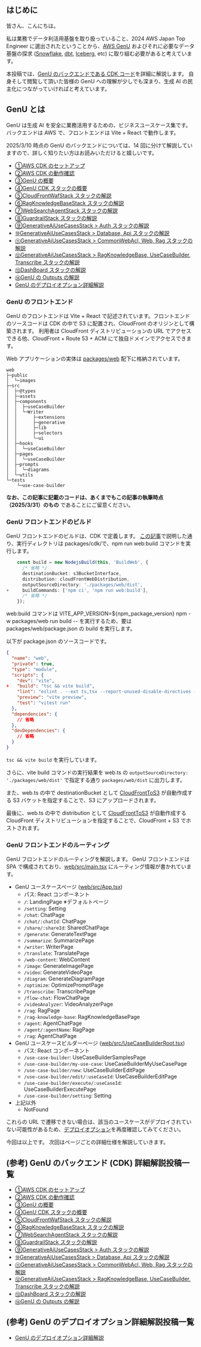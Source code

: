 ## はじめに

皆さん、こんにちは。

私は業務でデータ利活用基盤を取り扱っていること、2024 AWS Japan Top Engineer に選出されたということから、[AWS GenU](https://aws-samples.github.io/generative-ai-use-cases-jp/) およびそれに必要なデータ基盤の探求 ([Snowflake](https://www.snowflake.com/ja/), [dbt](https://www.getdbt.com/), [Iceberg](https://iceberg.apache.org/), etc) に取り組む必要があると考えています。

本投稿では、[GenU のバックエンドである CDK コード](https://github.com/aws-samples/generative-ai-use-cases-jp/tree/main/packages/cdk)を詳細に解説します。
自身そして閲覧して頂いた皆様の GenU への理解が少しでも深まり、生成 AI の民主化につながっていければと考えています。

## GenU とは

GenU は生成 AI を安全に業務活用するための、ビジネスユースケース集です。
バックエンドは AWS で、フロントエンドは Vite + React で動作します。

2025/3/10 時点の GenU のバックエンドについては、14 回に分けて解説していますので、詳しく知りたい方はお読みいただけると嬉しいです。

- [①AWS CDK のセットアップ](https://qiita.com/siruko/items/fd25fdcf89615cb85262)
- [②AWS CDK の動作確認](https://qiita.com/siruko/items/73169f986b4173e3d3a5)
- [③GenU の概要](https://qiita.com/siruko/items/625801b9e1847b305c1e)
- [④GenU CDK スタックの概要](https://qiita.com/siruko/items/8570ed43f7162ea4b907)
- [⑤CloudFrontWafStack スタックの解説](https://qiita.com/siruko/items/30439576ee7c63165d21)
- [⑥RagKnowledgeBaseStack スタックの解説](https://qiita.com/siruko/items/1223c9d22e73168a8809)
- [⑦WebSearchAgentStack スタックの解説](https://qiita.com/siruko/items/aef0a9599df60d47eb1e)
- [⑧GuardrailStack スタックの解説](https://qiita.com/siruko/items/d16e9fe27df4673d7554)
- [⑨GenerativeAiUseCasesStack > Auth スタックの解説](https://qiita.com/siruko/items/0c14040a1af132f42382)
- [⑩GenerativeAiUseCasesStack > Database, Api スタックの解説](https://qiita.com/siruko/items/5f249f11847f3829c18a)
- [⑪GenerativeAiUseCasesStack > CommonWebAcl, Web, Rag スタックの解説](https://qiita.com/siruko/items/1063daa2efe0b374a3fc)
- [⑫GenerativeAiUseCasesStack > RagKnowledgeBase, UseCaseBuilder, Transcribe スタックの解説](https://qiita.com/siruko/items/73d6006004caf8648594)
- [⑬DashBoard スタックの解説](https://qiita.com/siruko/items/73a75c7d0146d12ecbc3)
- [⑭GenU の Outputs の解説](https://qiita.com/siruko/items/afc14128a5b1a15ab69c)
- [GenU のデプロイオプション詳細解説](https://qiita.com/siruko/items/49c43862007603f3f70c)

### GenU のフロントエンド

GenU のフロントエンドは Vite + React で記述されています。フロントエンドのソースコードは CDK の中で S3 に配置され、CloudFront のオリジンとして構築されます。
利用者は CloudFront ディストリビューションの URL でアクセスできる他、CloudFront + Route 53 + ACM にて独自ドメインでアクセスできます。

Web アプリケーションの実体は [packages/web](https://github.com/aws-samples/generative-ai-use-cases-jp/tree/56583580fbc767c70ca451a09cc98ce7c299b998/packages/web) 配下に格納されています。

```
web
├─public
│  └─images
├─src
│  ├─@types
│  ├─assets
│  ├─components
│  │  ├─useCaseBuilder
│  │  └─Writer
│  │      ├─extensions
│  │      ├─generative
│  │      ├─lib
│  │      ├─selectors
│  │      └─ui
│  ├─hooks
│  │  └─useCaseBuilder
│  ├─pages
│  │  └─useCaseBuilder
│  ├─prompts
│  │  └─diagrams
│  └─utils
└─tests
    └─use-case-builder
```

**なお、この記事に記載のコードは、あくまでもこの記事の執筆時点（2025/3/31）のもの** であることにご留意ください。

### GenU フロントエンドのビルド

GenU フロントエンドのビルドは、CDK で定義します。
[この記事](https://qiita.com/siruko/items/1063daa2efe0b374a3fc#generativeaiusecasesstack--web-%E3%83%AA%E3%82%BD%E3%83%BC%E3%82%B9)で説明した通り、実行ディレクトリは packages/cdk/で、npm run web:build コマンドを実行します。

```diff_typescript:packages/cdk/lib/construct/web.ts
    const build = new NodejsBuild(this, 'BuildWeb', {
      /* 省略 */
      destinationBucket: s3BucketInterface,
      distribution: cloudFrontWebDistribution,
      outputSourceDirectory: './packages/web/dist',
+     buildCommands: ['npm ci', 'npm run web:build'],
      /* 省略 */
    });
```

web:build コマンドは VITE_APP_VERSION=${npm_package_version} npm -w packages/web run build -- を実行するため、要は packages/web/package.json の build を実行します。

以下が package.json のソースコードです。

```diff_json:packages/web/package.json
{
  "name": "web",
  "private": true,
  "type": "module",
  "scripts": {
    "dev": "vite",
+   "build": "tsc && vite build",
    "lint": "eslint . --ext ts,tsx --report-unused-disable-directives --max-warnings 0",
    "preview": "vite preview",
    "test": "vitest run"
  },
  "dependencies": {
    // 省略
  },
  "devDependencies": {
    // 省略
  }
}
```

`tsc && vite build` を実行しています。

さらに、vite build コマンドの実行結果を web.ts の `outputSourceDirectory: './packages/web/dist'` で指定する通り `packages/web/dist` に出力します。

また、web.ts の中で destinationBucket として [CloudFrontToS3](https://docs.aws.amazon.com/solutions/latest/constructs/aws-cloudfront-s3.html) が自動作成する S3 バケットを指定することで、S3 にアップロードされます。

最後に、web.ts の中で distribution として [CloudFrontToS3](https://docs.aws.amazon.com/solutions/latest/constructs/aws-cloudfront-s3.html) が自動作成する CloudFront ディストリビューションを指定することで、CloudFront + S3 でホストされます。

### GenU フロントエンドのルーティング

GenU フロントエンドのルーティングを解説します。
GenU フロントエンドは SPA で構成されており、[web/src/main.tsx](https://github.com/aws-samples/generative-ai-use-cases-jp/blob/56583580fbc767c70ca451a09cc98ce7c299b998/packages/web/src/main.tsx) にルーティング情報が書かれています。

- GenU ユースケースページ ([web/src/App.tsx](https://github.com/aws-samples/generative-ai-use-cases-jp/blob/56583580fbc767c70ca451a09cc98ce7c299b998/packages/web/src/App.tsx))
  - パス: React コンポーネント
  - `/`: LandingPage ※デフォルトページ
  - `/setting`: Setting
  - `/chat`: ChatPage
  - `/chat/:chatId`: ChatPage
  - `/share/:shareId`: SharedChatPage
  - `/generate`: GenerateTextPage
  - `/summarize`: SummarizePage
  - `/writer`: WriterPage
  - `/translate`: TranslatePage
  - `/web-content`: WebContent
  - `/image`: GenerateImagePage
  - `/video`: GenerateVideoPage
  - `/diagram`: GenerateDiagramPage
  - `/optimize`: OptimizePromptPage
  - `/transcribe`: TranscribePage
  - `/flow-chat`: FlowChatPage
  - `/videoAnalyzer`: VideoAnalyzerPage
  - `/rag`: RagPage
  - `/rag-knowledge-base`: RagKnowledgeBasePage
  - `/agent`: AgentChatPage
  - `/agent/:agentName`: RagPage
  - `/rag`: AgentChatPage
- GenU ユースケースビルダーページ ([web/src/UseCaseBuilderRoot.tsx](https://github.com/aws-samples/generative-ai-use-cases-jp/blob/56583580fbc767c70ca451a09cc98ce7c299b998/packages/web/src/UseCaseBuilderRoot.tsx))
  - パス: React コンポーネント
  - `/use-case-builder`: UseCaseBuilderSamplesPage
  - `/use-case-builder/my-use-case`: UseCaseBuilderMyUseCasePage
  - `/use-case-builder/new`: UseCaseBuilderEditPage
  - `/use-case-builder/edit/:useCaseId`: UseCaseBuilderEditPage
  - `/use-case-builder/execute/:useCaseId`: UseCaseBuilderExecutePage
  - `/use-case-builder/setting`: Setting
- 上記以外
  - NotFound

これらの URL で遷移できない場合は、該当のユースケースがデプロイされていない可能性があるため、[デプロイオプション](https://qiita.com/siruko/items/49c43862007603f3f70c#%E3%83%A6%E3%83%BC%E3%82%B9%E3%82%B1%E3%83%BC%E3%82%B9%E8%A1%A8%E7%A4%BA%E5%88%B6%E5%BE%A1%E3%81%AE%E3%83%87%E3%83%97%E3%83%AD%E3%82%A4%E3%82%AA%E3%83%97%E3%82%B7%E3%83%A7%E3%83%B3%E4%BE%8B)を再度確認してみてください。

今回は以上です。
次回はページごとの詳細仕様を解説していきます。

## (参考) GenU のバックエンド (CDK) 詳細解説投稿一覧

- [①AWS CDK のセットアップ](https://qiita.com/siruko/items/fd25fdcf89615cb85262)
- [②AWS CDK の動作確認](https://qiita.com/siruko/items/73169f986b4173e3d3a5)
- [③GenU の概要](https://qiita.com/siruko/items/625801b9e1847b305c1e)
- [④GenU CDK スタックの概要](https://qiita.com/siruko/items/8570ed43f7162ea4b907)
- [⑤CloudFrontWafStack スタックの解説](https://qiita.com/siruko/items/30439576ee7c63165d21)
- [⑥RagKnowledgeBaseStack スタックの解説](https://qiita.com/siruko/items/1223c9d22e73168a8809)
- [⑦WebSearchAgentStack スタックの解説](https://qiita.com/siruko/items/aef0a9599df60d47eb1e)
- [⑧GuardrailStack スタックの解説](https://qiita.com/siruko/items/d16e9fe27df4673d7554)
- [⑨GenerativeAiUseCasesStack > Auth スタックの解説](https://qiita.com/siruko/items/0c14040a1af132f42382)
- [⑩GenerativeAiUseCasesStack > Database, Api スタックの解説](https://qiita.com/siruko/items/5f249f11847f3829c18a)
- [⑪GenerativeAiUseCasesStack > CommonWebAcl, Web, Rag スタックの解説](https://qiita.com/siruko/items/1063daa2efe0b374a3fc)
- [⑫GenerativeAiUseCasesStack > RagKnowledgeBase, UseCaseBuilder, Transcribe スタックの解説](https://qiita.com/siruko/items/73d6006004caf8648594)
- [⑬DashBoard スタックの解説](https://qiita.com/siruko/items/73a75c7d0146d12ecbc3)
- [⑭GenU の Outputs の解説](https://qiita.com/siruko/items/afc14128a5b1a15ab69c)

## (参考) GenU のデプロイオプション詳細解説投稿一覧

- [GenU のデプロイオプション詳細解説](https://qiita.com/siruko/items/49c43862007603f3f70c)
